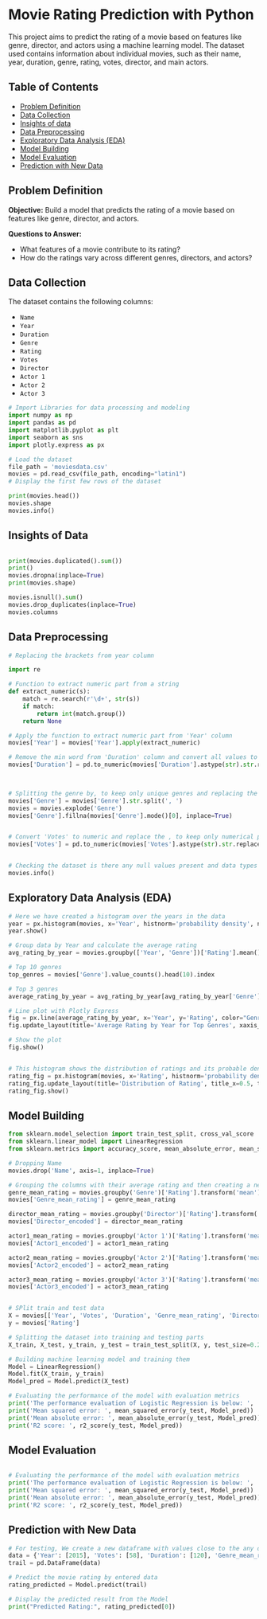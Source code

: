 # Movie Rating Prediction with Python

This project aims to predict the rating of a movie based on features like genre, director, and actors using a machine learning model. The dataset used contains information about individual movies, such as their name, year, duration, genre, rating, votes, director, and main actors.

## Table of Contents

- [Problem Definition](#problem-definition)
- [Data Collection](#data-collection)
- [Insights of data](#insights-of-data)
- [Data Preprocessing](#data-preprocessing)
- [Exploratory Data Analysis (EDA)](#exploratory-data-analysis-eda)
- [Model Building](#model-building)
- [Model Evaluation](#model-evaluation)
- [Prediction with New Data](#prediction-with-new-data)


## Problem Definition

**Objective:** Build a model that predicts the rating of a movie based on features like genre, director, and actors.

**Questions to Answer:**
- What features of a movie contribute to its rating?
- How do the ratings vary across different genres, directors, and actors?

## Data Collection

The dataset contains the following columns:
- `Name`
- `Year`
- `Duration`
- `Genre`
- `Rating`
- `Votes`
- `Director`
- `Actor 1`
- `Actor 2`
- `Actor 3`

```python
# Import Libraries for data processing and modeling
import numpy as np
import pandas as pd
import matplotlib.pyplot as plt
import seaborn as sns
import plotly.express as px

# Load the dataset
file_path = 'moviesdata.csv'
movies = pd.read_csv(file_path, encoding="latin1")
# Display the first few rows of the dataset

print(movies.head())
movies.shape
movies.info()
```


## Insights of Data

```python

print(movies.duplicated().sum())
print()
movies.dropna(inplace=True)
print(movies.shape)

movies.isnull().sum()
movies.drop_duplicates(inplace=True)
movies.columns
```

## Data Preprocessing

```python
# Replacing the brackets from year column

import re

# Function to extract numeric part from a string
def extract_numeric(s):
    match = re.search(r'\d+', str(s))
    if match:
        return int(match.group())
    return None

# Apply the function to extract numeric part from 'Year' column
movies['Year'] = movies['Year'].apply(extract_numeric)

# Remove the min word from 'Duration' column and convert all values to numeric
movies['Duration'] = pd.to_numeric(movies['Duration'].astype(str).str.replace(' min', ''), errors='coerce')

 

# Splitting the genre by, to keep only unique genres and replacing the null values with mode
movies['Genre'] = movies['Genre'].str.split(', ')
movies = movies.explode('Genre')
movies['Genre'].fillna(movies['Genre'].mode()[0], inplace=True)    


# Convert 'Votes' to numeric and replace the , to keep only numerical part
movies['Votes'] = pd.to_numeric(movies['Votes'].astype(str).str.replace(',', ''), errors='coerce')


# Checking the dataset is there any null values present and data types of the features present
movies.info()
```

## Exploratory Data Analysis (EDA)

```python
# Here we have created a histogram over the years in the data
year = px.histogram(movies, x='Year', histnorm='probability density', nbins=30)
year.show()

# Group data by Year and calculate the average rating
avg_rating_by_year = movies.groupby(['Year', 'Genre'])['Rating'].mean().reset_index()

# Top 10 genres
top_genres = movies['Genre'].value_counts().head(10).index

# Top 3 genres
average_rating_by_year = avg_rating_by_year[avg_rating_by_year['Genre'].isin(top_genres)]

# Line plot with Plotly Express
fig = px.line(average_rating_by_year, x='Year', y='Rating', color="Genre")
fig.update_layout(title='Average Rating by Year for Top Genres', xaxis_title='Year', yaxis_title='Average Rating')

# Show the plot
fig.show()


# This histogram shows the distribution of ratings and its probable density
rating_fig = px.histogram(movies, x='Rating', histnorm='probability density', nbins=40)
rating_fig.update_layout(title='Distribution of Rating', title_x=0.5, title_pad=dict(t=20), title_font=dict(size=20), xaxis_title='Rating', yaxis_title='Probability Density', xaxis=dict(showgrid=False), yaxis=dict(showgrid=False), bargap=0.02, plot_bgcolor='white')
rating_fig.show()
```

## Model Building

```python
from sklearn.model_selection import train_test_split, cross_val_score
from sklearn.linear_model import LinearRegression
from sklearn.metrics import accuracy_score, mean_absolute_error, mean_squared_error, r2_score

# Dropping Name 
movies.drop('Name', axis=1, inplace=True)

# Grouping the columns with their average rating and then creating a new feature
genre_mean_rating = movies.groupby('Genre')['Rating'].transform('mean')
movies['Genre_mean_rating'] = genre_mean_rating

director_mean_rating = movies.groupby('Director')['Rating'].transform('mean')
movies['Director_encoded'] = director_mean_rating

actor1_mean_rating = movies.groupby('Actor 1')['Rating'].transform('mean')
movies['Actor1_encoded'] = actor1_mean_rating

actor2_mean_rating = movies.groupby('Actor 2')['Rating'].transform('mean')
movies['Actor2_encoded'] = actor2_mean_rating

actor3_mean_rating = movies.groupby('Actor 3')['Rating'].transform('mean')
movies['Actor3_encoded'] = actor3_mean_rating


# SPlit train and test data
X = movies[['Year', 'Votes', 'Duration', 'Genre_mean_rating', 'Director_encoded', 'Actor1_encoded', 'Actor2_encoded', 'Actor3_encoded']]
y = movies['Rating']

# Splitting the dataset into training and testing parts
X_train, X_test, y_train, y_test = train_test_split(X, y, test_size=0.2, random_state=42)

# Building machine learning model and training them
Model = LinearRegression()
Model.fit(X_train, y_train)
Model_pred = Model.predict(X_test)

# Evaluating the performance of the model with evaluation metrics
print('The performance evaluation of Logistic Regression is below: ', '\n')
print('Mean squared error: ', mean_squared_error(y_test, Model_pred))
print('Mean absolute error: ', mean_absolute_error(y_test, Model_pred))
print('R2 score: ', r2_score(y_test, Model_pred))
```

## Model Evaluation 

```python

# Evaluating the performance of the model with evaluation metrics
print('The performance evaluation of Logistic Regression is below: ', '\n')
print('Mean squared error: ', mean_squared_error(y_test, Model_pred))
print('Mean absolute error: ', mean_absolute_error(y_test, Model_pred))
print('R2 score: ', r2_score(y_test, Model_pred))
```

## Prediction with New Data

```python
# For testing, We create a new dataframe with values close to the any of our existing data to evaluate
data = {'Year': [2015], 'Votes': [58], 'Duration': [120], 'Genre_mean_rating': [7.8], 'Director_encoded': [3.5], 'Actor1_encoded': [5.3], 'Actor2_encoded': [4.5], 'Actor3_encoded': [4.5]}
trail = pd.DataFrame(data)

# Predict the movie rating by entered data
rating_predicted = Model.predict(trail)

# Display the predicted result from the Model
print("Predicted Rating:", rating_predicted[0])
```



